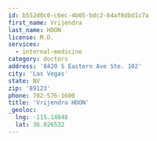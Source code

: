 ```yaml
---
id: b552d0c0-c6ec-4b05-bdc2-64af8dbd1c7a
first_name: Vrijendra
last_name: HOON
license: M.D.
services:
  - internal-medicine
category: doctors
address: '8420 S Eastern Ave Ste. 102'
city: 'Las Vegas'
state: NV
zip: '89123'
phone: 702-576-1600
title: 'Vrijendra HOON'
_geoloc:
  lng: -115.14848
  lat: 36.026532
---
```

